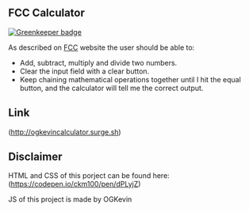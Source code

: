 ## FCC Calculator

[![Greenkeeper badge](https://badges.greenkeeper.io/OGKevin/FCC-Calculator.svg)](https://greenkeeper.io/)

As described on [FCC](https://www.freecodecamp.com/challenges/build-a-javascript-calculator) website the user should be able to:

* Add, subtract, multiply and divide two numbers.
* Clear the input field with a clear button.
* Keep chaining mathematical operations together until I hit the equal button, and the calculator will tell me the correct output.


## Link
 (http://ogkevincalculator.surge.sh)
 
## Disclaimer
HTML and CSS of this porject can be found here: (https://codepen.io/ckm100/pen/dPLyjZ)

JS of this project is made by OGKevin
